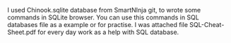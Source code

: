 I used Chinook.sqlite database from SmartNInja git, to wrote some commands in SQLite browser.
You can use this commands in SQL databases file as a example or for practise. I was attached file SQL-Cheat-Sheet.pdf 
for every day work as a help with SQL database.
